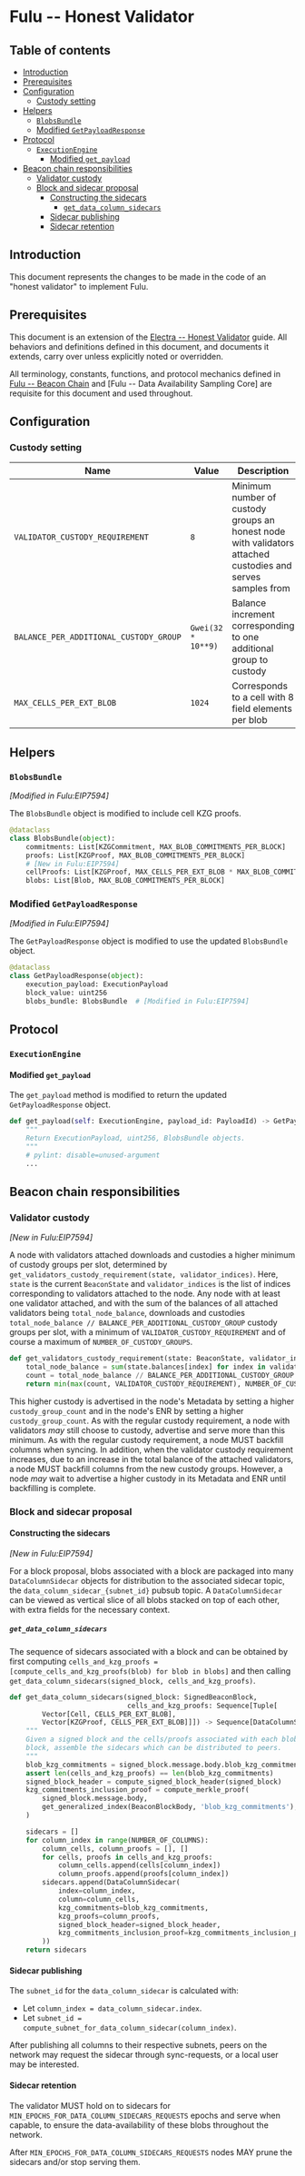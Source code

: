 # Fulu -- Honest Validator

## Table of contents

<!-- TOC -->
<!-- START doctoc generated TOC please keep comment here to allow auto update -->
<!-- DON'T EDIT THIS SECTION, INSTEAD RE-RUN doctoc TO UPDATE -->

- [Introduction](#introduction)
- [Prerequisites](#prerequisites)
- [Configuration](#configuration)
  - [Custody setting](#custody-setting)
- [Helpers](#helpers)
  - [`BlobsBundle`](#blobsbundle)
  - [Modified `GetPayloadResponse`](#modified-getpayloadresponse)
- [Protocol](#protocol)
  - [`ExecutionEngine`](#executionengine)
    - [Modified `get_payload`](#modified-get_payload)
- [Beacon chain responsibilities](#beacon-chain-responsibilities)
  - [Validator custody](#validator-custody)
  - [Block and sidecar proposal](#block-and-sidecar-proposal)
    - [Constructing the sidecars](#constructing-the-sidecars)
      - [`get_data_column_sidecars`](#get_data_column_sidecars)
    - [Sidecar publishing](#sidecar-publishing)
    - [Sidecar retention](#sidecar-retention)

<!-- END doctoc generated TOC please keep comment here to allow auto update -->
<!-- /TOC -->

## Introduction

This document represents the changes to be made in the code of an "honest validator" to implement Fulu.

## Prerequisites

This document is an extension of the [Electra -- Honest Validator](../electra/validator.md) guide.
All behaviors and definitions defined in this document, and documents it extends, carry over unless
explicitly noted or overridden.

All terminology, constants, functions, and protocol mechanics defined in [Fulu -- Beacon
Chain](./beacon-chain.md) and [Fulu -- Data Availability Sampling Core] are requisite for this
document and used throughout.

## Configuration

### Custody setting

| Name | Value | Description |
| - | - | - |
| `VALIDATOR_CUSTODY_REQUIREMENT` | `8` | Minimum number of custody groups an honest node with validators attached custodies and serves samples from |
| `BALANCE_PER_ADDITIONAL_CUSTODY_GROUP` | `Gwei(32 * 10**9)` | Balance increment corresponding to one additional group to custody |
| `MAX_CELLS_PER_EXT_BLOB` | `1024` | Corresponds to a cell with 8 field elements per blob |

## Helpers

### `BlobsBundle`

*[Modified in Fulu:EIP7594]*

The `BlobsBundle` object is modified to include cell KZG proofs.

```python
@dataclass
class BlobsBundle(object):
    commitments: List[KZGCommitment, MAX_BLOB_COMMITMENTS_PER_BLOCK]
    proofs: List[KZGProof, MAX_BLOB_COMMITMENTS_PER_BLOCK]
    # [New in Fulu:EIP7594]
    cellProofs: List[KZGProof, MAX_CELLS_PER_EXT_BLOB * MAX_BLOB_COMMITMENTS_PER_BLOCK]
    blobs: List[Blob, MAX_BLOB_COMMITMENTS_PER_BLOCK]
```

### Modified `GetPayloadResponse`

*[Modified in Fulu:EIP7594]*

The `GetPayloadResponse` object is modified to use the updated `BlobsBundle` object.

```python
@dataclass
class GetPayloadResponse(object):
    execution_payload: ExecutionPayload
    block_value: uint256
    blobs_bundle: BlobsBundle  # [Modified in Fulu:EIP7594]
```

## Protocol

### `ExecutionEngine`

#### Modified `get_payload`

The `get_payload` method is modified to return the updated `GetPayloadResponse` object.

```python
def get_payload(self: ExecutionEngine, payload_id: PayloadId) -> GetPayloadResponse:
    """
    Return ExecutionPayload, uint256, BlobsBundle objects.
    """
    # pylint: disable=unused-argument
    ...
```

## Beacon chain responsibilities

### Validator custody

*[New in Fulu:EIP7594]*

A node with validators attached downloads and custodies a higher minimum of custody groups per slot,
determined by `get_validators_custody_requirement(state, validator_indices)`. Here, `state` is the
current `BeaconState` and `validator_indices` is the list of indices corresponding to validators
attached to the node. Any node with at least one validator attached, and with the sum of the
balances of all attached validators being `total_node_balance`, downloads and custodies
`total_node_balance // BALANCE_PER_ADDITIONAL_CUSTODY_GROUP` custody groups per slot, with a minimum
of `VALIDATOR_CUSTODY_REQUIREMENT` and of course a maximum of `NUMBER_OF_CUSTODY_GROUPS`.

```python
def get_validators_custody_requirement(state: BeaconState, validator_indices: Sequence[ValidatorIndex]) -> uint64:
    total_node_balance = sum(state.balances[index] for index in validator_indices)
    count = total_node_balance // BALANCE_PER_ADDITIONAL_CUSTODY_GROUP
    return min(max(count, VALIDATOR_CUSTODY_REQUIREMENT), NUMBER_OF_CUSTODY_GROUPS)
```

This higher custody is advertised in the node's Metadata by setting a higher `custody_group_count`
and in the node's ENR by setting a higher `custody_group_count`. As with the regular custody
requirement, a node with validators *may* still choose to custody, advertise and serve more than
this minimum. As with the regular custody requirement, a node MUST backfill columns when syncing. In
addition, when the validator custody requirement increases, due to an increase in the total balance
of the attached validators, a node MUST backfill columns from the new custody groups. However, a
node *may* wait to advertise a higher custody in its Metadata and ENR until backfilling is complete.

### Block and sidecar proposal

#### Constructing the sidecars

*[New in Fulu:EIP7594]*

For a block proposal, blobs associated with a block are packaged into many `DataColumnSidecar`
objects for distribution to the associated sidecar topic, the `data_column_sidecar_{subnet_id}`
pubsub topic. A `DataColumnSidecar` can be viewed as vertical slice of all blobs stacked on top of
each other, with extra fields for the necessary context.

##### `get_data_column_sidecars`

The sequence of sidecars associated with a block and can be obtained by first computing
`cells_and_kzg_proofs = [compute_cells_and_kzg_proofs(blob) for blob in blobs]` and then calling
`get_data_column_sidecars(signed_block, cells_and_kzg_proofs)`.

```python
def get_data_column_sidecars(signed_block: SignedBeaconBlock,
                             cells_and_kzg_proofs: Sequence[Tuple[
        Vector[Cell, CELLS_PER_EXT_BLOB],
        Vector[KZGProof, CELLS_PER_EXT_BLOB]]]) -> Sequence[DataColumnSidecar]:
    """
    Given a signed block and the cells/proofs associated with each blob in the
    block, assemble the sidecars which can be distributed to peers.
    """
    blob_kzg_commitments = signed_block.message.body.blob_kzg_commitments
    assert len(cells_and_kzg_proofs) == len(blob_kzg_commitments)
    signed_block_header = compute_signed_block_header(signed_block)
    kzg_commitments_inclusion_proof = compute_merkle_proof(
        signed_block.message.body,
        get_generalized_index(BeaconBlockBody, 'blob_kzg_commitments'),
    )

    sidecars = []
    for column_index in range(NUMBER_OF_COLUMNS):
        column_cells, column_proofs = [], []
        for cells, proofs in cells_and_kzg_proofs:
            column_cells.append(cells[column_index])
            column_proofs.append(proofs[column_index])
        sidecars.append(DataColumnSidecar(
            index=column_index,
            column=column_cells,
            kzg_commitments=blob_kzg_commitments,
            kzg_proofs=column_proofs,
            signed_block_header=signed_block_header,
            kzg_commitments_inclusion_proof=kzg_commitments_inclusion_proof,
        ))
    return sidecars
```

#### Sidecar publishing

The `subnet_id` for the `data_column_sidecar` is calculated with:

- Let `column_index = data_column_sidecar.index`.
- Let `subnet_id = compute_subnet_for_data_column_sidecar(column_index)`.

After publishing all columns to their respective subnets, peers on the network may request the
sidecar through sync-requests, or a local user may be interested.

#### Sidecar retention

The validator MUST hold on to sidecars for `MIN_EPOCHS_FOR_DATA_COLUMN_SIDECARS_REQUESTS` epochs and
serve when capable, to ensure the data-availability of these blobs throughout the network.

After `MIN_EPOCHS_FOR_DATA_COLUMN_SIDECARS_REQUESTS` nodes MAY prune the sidecars and/or stop
serving them.
